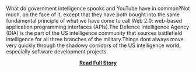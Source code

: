 <p>What do government intelligence spooks and YouTube have in common?Not much, on the face of it, except that they have both bought into the same fundamental principle of what we have come to call Web 2.0: web-based application programming interfaces  (APIs).The Defence Intelligence Agency (DIA) is the part of the US intelligence community that sources battlefield intelligence for all three branches of the military.Things dont always move very quickly through the shadowy corridors of the US intelligence world, especially software development projects.</p>
<center><p><a href="http://www.computerweekly.com/feature/APIs-lead-the-way-to-better-interoperability" style='padding:25px; font-sze:18px; font-weight: bold;'>Read Full Story</a></p></center>
